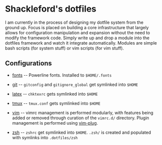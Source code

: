 # Shackleford's dotfiles

I am currently in the process of designing my dotfile system from the ground
up.  Focus is placed on building a core infrastructure that largely allows for
configuration manipulation and expansion without the need to modify the
framework code.  Simply write up and drop a module into the dotfiles framework
and watch it integrate automatically.  Modules are simple bash scripts (for
system stuff) or vim scripts (for vim stuff).

## Configurations

* [fonts](fonts) -- Powerline fonts.  Installed to `$HOME/.fonts`

* [git](git) -- `gitconfig` and `gitignore_global` get symlinked into `$HOME`

* [latex](latex) -- `chktexrc` gets symlinked into `$HOME`

* [tmux](tmux) -- `tmux.conf` gets symlinked into `$HOME`

* [vim](vim) -- vimrc management is performed modularly, with features being
  added or removed through curation of the `vimrc.d/` directory.  Plugin
  management is performed using
  [vim-plug](https://github.com/junegunn/vim-plug).

* [zsh](zsh) -- `zshrc` get symlinked into `$HOME`. `.zsh/` is created
  and populated with symlinks into `.dotfiles/zsh`
